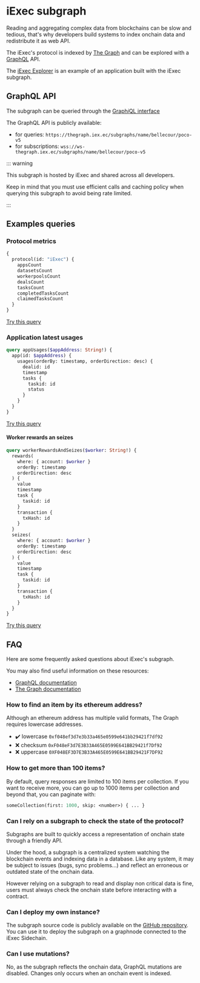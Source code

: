 # iExec subgraph

Reading and aggregating complex data from blockchains can be slow and tedious,
that's why developers build systems to index onchain data and redistribute it as
web API.

The iExec's protocol is indexed by [The Graph](https://thegraph.com) and can be
explored with a [GraphQL](https://graphql.org/) API.

The [iExec Explorer](./iexec-explorer.md) is an example of an application built
with the iExec subgraph.

## GraphQL API

The subgraph can be queried through the
[Graph*i*QL interface](https://thegraph.iex.ec/subgraphs/name/bellecour/poco-v5/graphql)

The GraphQL API is publicly available:

- for queries:
  `https://thegraph.iex.ec/subgraphs/name/bellecour/poco-v5`
- for subscriptions:
  `wss://ws-thegraph.iex.ec/subgraphs/name/bellecour/poco-v5`

::: warning

This subgraph is hosted by iExec and shared across all developers.

Keep in mind that you must use efficient calls and caching policy when querying
this subgraph to avoid being rate limited.

:::

## Examples queries

### Protocol metrics

```graphql
{
  protocol(id: "iExec") {
    appsCount
    datasetsCount
    workerpoolsCount
    dealsCount
    tasksCount
    completedTasksCount
    claimedTasksCount
  }
}
```

[Try this query](https://thegraph.iex.ec/subgraphs/name/bellecour/poco-v5/graphql?query=%7B%0A++protocol%28id%3A+%22iExec%22%29+%7B%0A++++appsCount%0A++++datasetsCount%0A++++workerpoolsCount%0A++++dealsCount%0A++++tasksCount%0A++++completedTasksCount%0A++++claimedTasksCount%0A++%7D%0A%7D)

### Application latest usages

```graphql
query appUsages($appAddress: String!) {
  app(id: $appAddress) {
    usages(orderBy: timestamp, orderDirection: desc) {
      dealid: id
      timestamp
      tasks {
        taskid: id
        status
      }
    }
  }
}
```

[Try this query](https://thegraph.iex.ec/subgraphs/name/bellecour/poco-v5/graphql?query=query+appUsages%28%24appAddress%3A+String%21%29+%7B%0A++app%28id%3A+%24appAddress%29+%7B%0A++++usages%28orderBy%3A+timestamp%2C+orderDirection%3A+desc%29+%7B%0A++++++dealid%3A+id%0A++++++timestamp%0A++++++tasks+%7B%0A++++++++taskid%3A+id%0A++++++++status%0A++++++%7D%0A++++%7D%0A++%7D%0A%7D&variables=%22%7B%5Cn++%5C%22appAddress%5C%22%3A+%5C%220x18de0518fea922d376596b1ad2a1f62f3981be35%5C%22%5Cn%7D%22&operationName=appUsages)

#### Worker rewards an seizes

```graphql
query workerRewardsAndSeizes($worker: String!) {
  rewards(
    where: { account: $worker }
    orderBy: timestamp
    orderDirection: desc
  ) {
    value
    timestamp
    task {
      taskid: id
    }
    transaction {
      txHash: id
    }
  }
  seizes(
    where: { account: $worker }
    orderBy: timestamp
    orderDirection: desc
  ) {
    value
    timestamp
    task {
      taskid: id
    }
    transaction {
      txHash: id
    }
  }
}
```

[Try this query](https://thegraph.iex.ec/subgraphs/name/bellecour/poco-v5/graphql?query=query+workerRewardsAndSeizes%28%24worker%3A+String%21%29+%7B%0A++rewards%28%0A++++where%3A+%7B+account%3A+%24worker+%7D%0A++++orderBy%3A+timestamp%0A++++orderDirection%3A+desc%0A++%29+%7B%0A++++value%0A++++timestamp%0A++++task+%7B%0A++++++taskid%3A+id%0A++++%7D%0A++++transaction+%7B%0A++++++txHash%3A+id%0A++++%7D%0A++%7D%0A++seizes%28%0A++++where%3A+%7B+account%3A+%24worker+%7D%0A++++orderBy%3A+timestamp%0A++++orderDirection%3A+desc%0A++%29+%7B%0A++++value%0A++++timestamp%0A++++task+%7B%0A++++++taskid%3A+id%0A++++%7D%0A++++transaction+%7B%0A++++++txHash%3A+id%0A++++%7D%0A++%7D%0A%7D&variables=%22%7B%5Cn++%5C%22worker%5C%22%3A+%5C%220xcdad8338eec22e909015ca7ea92dc544336f2007%5C%22%5Cn%7D%22&operationName=workerRewardsAndSeizes)

## FAQ

Here are some frequently asked questions about iExec's subgraph.

You may also find useful information on these resources:

- [GraphQL documentation](https://graphql.org/learn/)
- [The Graph documentation](https://thegraph.com/docs/)

### How to find an item by its ethereum address?

Although an ethereum address has multiple valid formats, The Graph requires
lowercase addresses.

- :heavy_check_mark: lowercase `0xf048ef3d7e3b33a465e0599e641bb29421f7df92`
- :x: checksum `0xF048eF3d7E3B33A465E0599E641BB29421f7Df92`
- :x: uppercase `0XF048EF3D7E3B33A465E0599E641BB29421F7DF92`

### How to get more than 100 items?

By default, query responses are limited to 100 items per collection. If you want
to receive more, you can go up to 1000 items per collection and beyond that, you
can paginate with:

```graphql
someCollection(first: 1000, skip: <number>) { ... }
```

### Can I rely on a subgraph to check the state of the protocol?

Subgraphs are built to quickly access a representation of onchain state through
a friendly API.

Under the hood, a subgraph is a centralized system watching the blockchain
events and indexing data in a database. Like any system, it may be subject to
issues (bugs, sync problems...) and reflect an erroneous or outdated state of
the onchain data.

However relying on a subgraph to read and display non critical data is fine,
users must always check the onchain state before interacting with a contract.

### Can I deploy my own instance?

The subgraph source code is publicly available on the
[GitHub repository](https://github.com/iExecBlockchainComputing/PoCo-subgraph).
You can use it to deploy the subgraph on a graphnode connected to the iExec
Sidechain.

### Can I use mutations?

No, as the subgraph reflects the onchain data, GraphQL mutations are disabled.
Changes only occurs when an onchain event is indexed.
